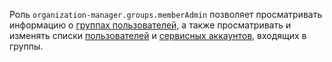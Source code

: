 Роль `organization-manager.groups.memberAdmin` позволяет просматривать информацию о [группах пользователей](../../../organization/concepts/groups.md), а также просматривать и изменять списки [пользователей](../../../overview/roles-and-resources.md#users) и [сервисных аккаунтов](../../../iam/concepts/users/service-accounts.md), входящих в группы.
